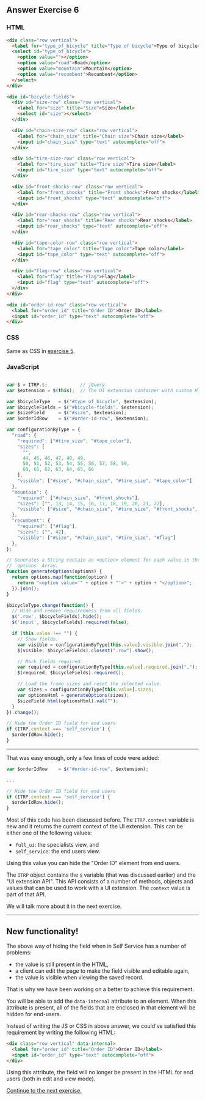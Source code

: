 ## Answer Exercise 6

### HTML

``` html
<div class="row vertical">
  <label for="type_of_bicycle" title="Type of bicycle">Type of bicycle</label>
  <select id="type_of_bicycle">
    <option value=""></option>
    <option value="road">Road</option>
    <option value="mountain">Mountain</option>
    <option value="recumbent">Recumbent</option>
  </select>
</div>

<div id="bicycle-fields">
  <div id="size-row" class="row vertical">
    <label for="size" title="Size">Size</label>
    <select id="size"></select>
  </div>

  <div id="chain-size-row" class="row vertical">
    <label for="chain_size" title="Chain size">Chain size</label>
    <input id="chain_size" type="text" autocomplete="off">
  </div>

  <div id="tire-size-row" class="row vertical">
    <label for="tire_size" title="Tire size">Tire size</label>
    <input id="tire_size" type="text" autocomplete="off">
  </div>

  <div id="front-shocks-row" class="row vertical">
    <label for="front_shocks" title="Front shocks">Front shocks</label>
    <input id="front_shocks" type="text" autocomplete="off">
  </div>

  <div id="rear-shocks-row" class="row vertical">
    <label for="rear_shocks" title="Rear shocks">Rear shocks</label>
    <input id="rear_shocks" type="text" autocomplete="off">
  </div>

  <div id="tape-color-row" class="row vertical">
    <label for="tape_color" title="Tape color">Tape color</label>
    <input id="tape_color" type="text" autocomplete="off">
  </div>

  <div id="flag-row" class="row vertical">
    <label for="flag" title="Flag">Flag</label>
    <input id="flag" type="text" autocomplete="off">
  </div>
</div>

<div id="order-id-row" class="row vertical">
  <label for="order_id" title="Order ID">Order ID</label>
  <input id="order_id" type="text" autocomplete="off">
</div>
```

### CSS

Same as CSS in [exercise 5](answer-05-using-dynamic-options.md).

### JavaScript

``` js

var $ = ITRP.$;            // jQuery
var $extension = $(this);  // The UI extension container with custom HTML

var $bicycleType   = $("#type_of_bicycle", $extension);
var $bicycleFields = $("#bicycle-fields", $extension);
var $sizeField     = $("#size", $extension);
var $orderIdRow    = $("#order-id-row", $extension);

var configurationByType = {
  "road": {
    "required": ["#tire_size", "#tape_color"],
    "sizes": [
      "",
      44, 45, 46, 47, 48, 49,
      50, 51, 52, 53, 54, 55, 56, 57, 58, 59,
      60, 61, 62, 63, 64, 65, 66
    ],
    "visible": ["#size", "#chain_size", "#tire_size", "#tape_color"]
  },
  "mountain": {
    "required": ["#chain_size", "#front_shocks"],
    "sizes": ["", 13, 14, 15, 16, 17, 18, 19, 20, 21, 22],
    "visible": ["#size", "#chain_size", "#tire_size", "#front_shocks", "#rear_shocks"]
  },
  "recumbent": {
    "required": ["#flag"],
    "sizes": ["", 42],
    "visible": ["#size", "#chain_size", "#tire_size", "#flag"]
  },
};

// Generates a String contain an <option> element for each value in the
// `options` Array.
function generateOptions(options) {
  return options.map(function(option) {
    return "<option value='" + option + "'>" + option + "</option>";
  }).join();
}

$bicycleType.change(function() {
  // Hide and remove requiredness from all fields.
  $('.row', $bicycleFields).hide();
  $('input', $bicycleFields).required(false);

  if (this.value !== "") {
    // Show fields.
    var visible = configurationByType[this.value].visible.join(",");
    $(visible, $bicycleFields).closest(".row").show();

    // Mark fields required.
    var required = configurationByType[this.value].required.join(",");
    $(required, $bicycleFields).required();

    // Load the frame sizes and reset the selected value.
    var sizes = configurationByType[this.value].sizes;
    var optionsHtml = generateOptions(sizes);
    $sizeField.html(optionsHtml).val("");
  }
}).change();

// Hide the Order ID field for end users
if (ITRP.context === 'self_service') {
  $orderIdRow.hide();
}
```

---

That was easy enough, only a few lines of code were added:

``` js
var $orderIdRow    = $("#order-id-row", $extension);

...

// Hide the Order ID field for end users
if (ITRP.context === 'self_service') {
  $orderIdRow.hide();
}
```

Most of this code has been discussed before. The `ITRP.context` variable is new
and it returns the current context of the UI extension. This can be either one
of the following values:

* `full_ui`: the specialists view, and
* `self_service`: the end users view.

Using this value you can hide the "Order ID" element from end users.

The `ITRP` object contains the `$` variable (that was discussed earlier) and the
"UI extension API". This API consists of a number of methods, objects and values
that can be used to work with a UI extension. The `context` value is part of
that API.

We will talk more about it in the next exercise.

---

## New functionality!

The above way of hiding the field when in Self Service has a number of problems:

* the value is still present in the HTML,
* a client can edit the page to make the field visible and editable again,
* the value is visible when viewing the saved record.

That is why we have been working on a better to achieve this requirement.

You will be able to add the `data-internal` attribute to an element. When this
attribute is present, all of the fields that are enclosed in that element will
be hidden for end-users.

Instead of writing the JS or CSS in above answer, we could've satisfied this
requirement by writing the following HTML:

``` html
<div class="row vertical" data-internal>
  <label for="order_id" title="Order ID">Order ID</label>
  <input id="order_id" type="text" autocomplete="off">
</div>
```

Using this attribute, the field will no longer be present in the HTML for end
users (both in edit and view mode).

[Continue to the next exercise.](07-searching.md)
